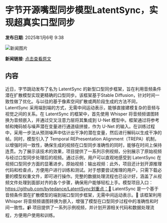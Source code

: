 # 字节开源嘴型同步模型LatentSync，实现超真实口型同步

**发布日期**: 2025年1月6号 9:38

![新闻图片](https://upload.chinaz.com/2025/0106/6387175300939244251337832.png)

**新闻链接**: [点击查看原文](https://www.aibase.com/zh/news/14478)

## 内容

近日，字节跳动发布了名为 LatentSync 的新型口型同步框架，旨在利用音频条件潜在扩散模型实现更精确的口型同步。该框架基于Stable Diffusion，针对时间一致性做了优化。与以往的基于像素空间扩散或两阶段生成的方法不同，LatentSync 采用端到端的方式，无需中间运动表示，能够直接建模复杂的音频与视觉之间的关系。在 LatentSync 的框架中，首先使用 Whisper 将音频频谱图转换为音频嵌入，并通过交叉注意力层将其集成到 U-Net 模型中。框架通过将参考帧和掩码帧与噪声潜在变量进行通道级拼接，作为 U-Net 的输入。在训练过程中，采用一步法从预测噪声中估计出干净的潜在变量，然后进行解码以生成干净的帧。同时，模型引入了 Temporal REPresentation Alignment（TREPA）机制，以增强时间一致性，确保生成的视频在口型同步准确性的同时，能够在时间上保持连贯。为了展示该技术的效果，项目提供了一系列示例视频，分别展示了原始视频与经过口型同步处理后的视频。通过示例，用户可以直观地感受到 LatentSync 在视频口型同步方面的显著进步。原始视频：输出视频：此外，项目还计划开源推理代码和检查点，方便用户进行训练和测试。对于想要尝试推理的用户，只需下载必要的模型权重文件，即可进行操作。完整的数据处理流程也已设计好，涵盖了从视频文件处理到面部对齐的各个步骤，确保用户能够轻松上手。模型项目入口：https://github.com/bytedance/LatentSync划重点：🌟 LatentSync 是一个基于音频条件潜在扩散模型的端到端口型同步框架，无需中间运动表示。🎤 该框架利用 Whisper 将音频频谱图转换为嵌入，增强了模型在口型同步过程中的准确性和时间一致性。📹 项目提供了一系列示例视频，并计划开源相关代码和数据处理流程，方便用户使用和训练。
